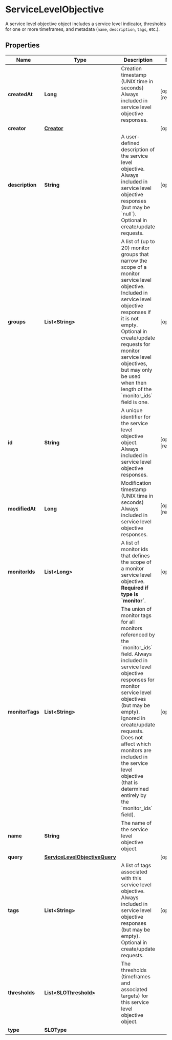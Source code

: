

# ServiceLevelObjective

A service level objective object includes a service level indicator, thresholds for one or more timeframes, and metadata (`name`, `description`, `tags`, etc.).
## Properties

Name | Type | Description | Notes
------------ | ------------- | ------------- | -------------
**createdAt** | **Long** | Creation timestamp (UNIX time in seconds)  Always included in service level objective responses. |  [optional] [readonly]
**creator** | [**Creator**](Creator.md) |  |  [optional]
**description** | **String** | A user-defined description of the service level objective.  Always included in service level objective responses (but may be &#x60;null&#x60;). Optional in create/update requests. |  [optional]
**groups** | **List&lt;String&gt;** | A list of (up to 20) monitor groups that narrow the scope of a monitor service level objective.  Included in service level objective responses if it is not empty. Optional in create/update requests for monitor service level objectives, but may only be used when then length of the &#x60;monitor_ids&#x60; field is one. |  [optional]
**id** | **String** | A unique identifier for the service level objective object.  Always included in service level objective responses. |  [optional] [readonly]
**modifiedAt** | **Long** | Modification timestamp (UNIX time in seconds)  Always included in service level objective responses. |  [optional] [readonly]
**monitorIds** | **List&lt;Long&gt;** | A list of monitor ids that defines the scope of a monitor service level objective. **Required if type is &#x60;monitor&#x60;**. |  [optional]
**monitorTags** | **List&lt;String&gt;** | The union of monitor tags for all monitors referenced by the &#x60;monitor_ids&#x60; field. Always included in service level objective responses for monitor service level objectives (but may be empty). Ignored in create/update requests. Does not affect which monitors are included in the service level objective (that is determined entirely by the &#x60;monitor_ids&#x60; field). |  [optional]
**name** | **String** | The name of the service level objective object. | 
**query** | [**ServiceLevelObjectiveQuery**](ServiceLevelObjectiveQuery.md) |  |  [optional]
**tags** | **List&lt;String&gt;** | A list of tags associated with this service level objective. Always included in service level objective responses (but may be empty). Optional in create/update requests. |  [optional]
**thresholds** | [**List&lt;SLOThreshold&gt;**](SLOThreshold.md) | The thresholds (timeframes and associated targets) for this service level objective object. | 
**type** | **SLOType** |  | 



